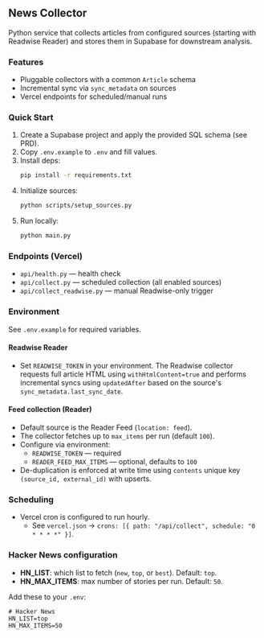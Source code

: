 ## News Collector

Python service that collects articles from configured sources (starting with Readwise Reader) and stores them in Supabase for downstream analysis.

### Features
- Pluggable collectors with a common `Article` schema
- Incremental sync via `sync_metadata` on sources
- Vercel endpoints for scheduled/manual runs

### Quick Start
1. Create a Supabase project and apply the provided SQL schema (see PRD).
2. Copy `.env.example` to `.env` and fill values.
3. Install deps:
   ```bash
   pip install -r requirements.txt
   ```
4. Initialize sources:
   ```bash
   python scripts/setup_sources.py
   ```
5. Run locally:
   ```bash
   python main.py
   ```

### Endpoints (Vercel)
- `api/health.py` — health check
- `api/collect.py` — scheduled collection (all enabled sources)
- `api/collect_readwise.py` — manual Readwise-only trigger

### Environment
See `.env.example` for required variables.

#### Readwise Reader
- Set `READWISE_TOKEN` in your environment. The Readwise collector requests full article HTML using `withHtmlContent=true` and performs incremental syncs using `updatedAfter` based on the source's `sync_metadata.last_sync_date`.

#### Feed collection (Reader)
- Default source is the Reader Feed (`location: feed`).
- The collector fetches up to `max_items` per run (default `100`).
- Configure via environment:
  - `READWISE_TOKEN` — required
  - `READER_FEED_MAX_ITEMS` — optional, defaults to `100`
- De-duplication is enforced at write time using `contents` unique key `(source_id, external_id)` with upserts.

### Scheduling
- Vercel cron is configured to run hourly.
  - See `vercel.json` → `crons: [{ path: "/api/collect", schedule: "0 * * * *" }]`.



### Hacker News configuration
- **HN_LIST**: which list to fetch (`new`, `top`, or `best`). Default: `top`.
- **HN_MAX_ITEMS**: max number of stories per run. Default: `50`.

Add these to your `.env`:
```env
# Hacker News
HN_LIST=top
HN_MAX_ITEMS=50
```


